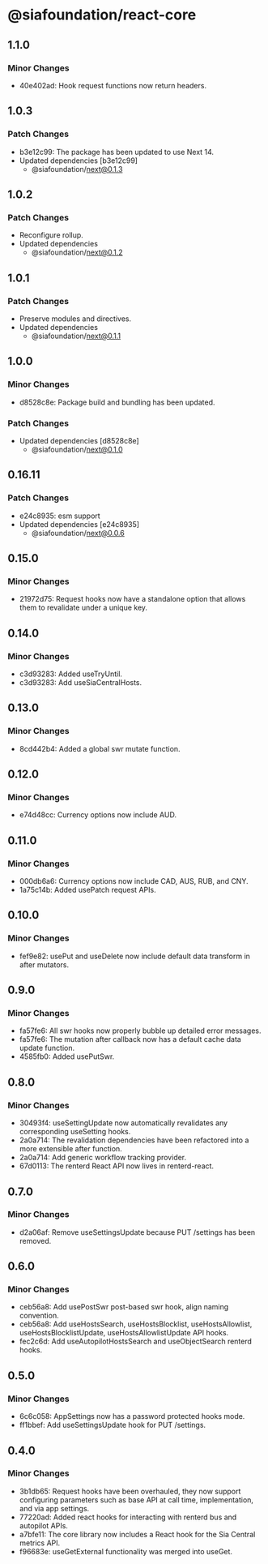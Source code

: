 # @siafoundation/react-core

## 1.1.0

### Minor Changes

- 40e402ad: Hook request functions now return headers.

## 1.0.3

### Patch Changes

- b3e12c99: The package has been updated to use Next 14.
- Updated dependencies [b3e12c99]
  - @siafoundation/next@0.1.3

## 1.0.2

### Patch Changes

- Reconfigure rollup.
- Updated dependencies
  - @siafoundation/next@0.1.2

## 1.0.1

### Patch Changes

- Preserve modules and directives.
- Updated dependencies
  - @siafoundation/next@0.1.1

## 1.0.0

### Minor Changes

- d8528c8e: Package build and bundling has been updated.

### Patch Changes

- Updated dependencies [d8528c8e]
  - @siafoundation/next@0.1.0

## 0.16.11

### Patch Changes

- e24c8935: esm support
- Updated dependencies [e24c8935]
  - @siafoundation/next@0.0.6

## 0.15.0

### Minor Changes

- 21972d75: Request hooks now have a standalone option that allows them to revalidate under a unique key.

## 0.14.0

### Minor Changes

- c3d93283: Added useTryUntil.
- c3d93283: Add useSiaCentralHosts.

## 0.13.0

### Minor Changes

- 8cd442b4: Added a global swr mutate function.

## 0.12.0

### Minor Changes

- e74d48cc: Currency options now include AUD.

## 0.11.0

### Minor Changes

- 000db6a6: Currency options now include CAD, AUS, RUB, and CNY.
- 1a75c14b: Added usePatch request APIs.

## 0.10.0

### Minor Changes

- fef9e82: usePut and useDelete now include default data transform in after mutators.

## 0.9.0

### Minor Changes

- fa57fe6: All swr hooks now properly bubble up detailed error messages.
- fa57fe6: The mutation after callback now has a default cache data update function.
- 4585fb0: Added usePutSwr.

## 0.8.0

### Minor Changes

- 30493f4: useSettingUpdate now automatically revalidates any corresponding useSetting hooks.
- 2a0a714: The revalidation dependencies have been refactored into a more extensible after function.
- 2a0a714: Add generic workflow tracking provider.
- 67d0113: The renterd React API now lives in renterd-react.

## 0.7.0

### Minor Changes

- d2a06af: Remove useSettingsUpdate because PUT /settings has been removed.

## 0.6.0

### Minor Changes

- ceb56a8: Add usePostSwr post-based swr hook, align naming convention.
- ceb56a8: Add useHostsSearch, useHostsBlocklist, useHostsAllowlist, useHostsBlocklistUpdate, useHostsAllowlistUpdate API hooks.
- fec2c6d: Add useAutopilotHostsSearch and useObjectSearch renterd hooks.

## 0.5.0

### Minor Changes

- 6c6c058: AppSettings now has a password protected hooks mode.
- ff1bbef: Add useSettingsUpdate hook for PUT /settings.

## 0.4.0

### Minor Changes

- 3b1db65: Request hooks have been overhauled, they now support configuring parameters such as base API at call time, implementation, and via app settings.
- 77220ad: Added react hooks for interacting with renterd bus and autopilot APIs.
- a7bfe11: The core library now includes a React hook for the Sia Central metrics API.
- f96683e: useGetExternal functionality was merged into useGet.
